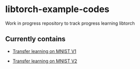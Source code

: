 # libtorch-example-codes

Work in progress repository to track progress learning libtorch

## Currently contains

- [Transfer learning on MNIST V1](https://github.com/Abhiswain97/libtorch-example-codes/tree/main/Mnist)

- [Transfer learning on MNIST V2](https://github.com/Abhiswain97/libtorch-example-codes/tree/develpoment/Mnist)


